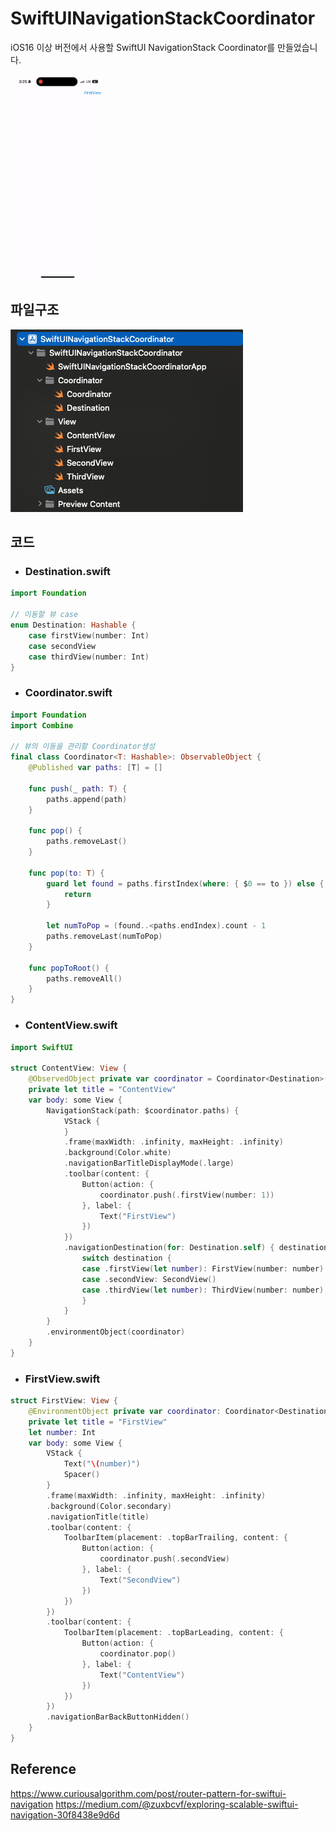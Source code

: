 # SwiftUINavigationStackCoordinator

iOS16 이상 버전에서 사용할 SwiftUI NavigationStack Coordinator를 만들었습니다.

<img src="/Resource/app.gif" width="30%" height="30%"/>

## 파일구조

![structure.png](/Resource/structure.png)
 
## 코드
- ### Destination.swift

```swift
import Foundation

// 이동할 뷰 case  
enum Destination: Hashable {
    case firstView(number: Int)
    case secondView
    case thirdView(number: Int)
}
```

- ### Coordinator.swift

```swift
import Foundation
import Combine

// 뷰의 이동을 관리할 Coordinator생성
final class Coordinator<T: Hashable>: ObservableObject {
    @Published var paths: [T] = []
    
    func push(_ path: T) {
        paths.append(path)
    }
    
    func pop() {
        paths.removeLast()
    }
    
    func pop(to: T) {
        guard let found = paths.firstIndex(where: { $0 == to }) else {
            return
        }
        
        let numToPop = (found..<paths.endIndex).count - 1
        paths.removeLast(numToPop)
    }
    
    func popToRoot() {
        paths.removeAll()
    }
}
```

- ### ContentView.swift

```swift
import SwiftUI

struct ContentView: View {
    @ObservedObject private var coordinator = Coordinator<Destination>()
    private let title = "ContentView"
    var body: some View {
        NavigationStack(path: $coordinator.paths) {
            VStack {
            }
            .frame(maxWidth: .infinity, maxHeight: .infinity)
            .background(Color.white)
            .navigationBarTitleDisplayMode(.large)
            .toolbar(content: {
                Button(action: {
                    coordinator.push(.firstView(number: 1))
                }, label: {
                    Text("FirstView")
                })
            })
            .navigationDestination(for: Destination.self) { destination in
                switch destination {
                case .firstView(let number): FirstView(number: number)
                case .secondView: SecondView()
                case .thirdView(let number): ThirdView(number: number)
                }
            }
        }
        .environmentObject(coordinator)
    }
}
```

- ### FirstView.swift

```swift
struct FirstView: View {
    @EnvironmentObject private var coordinator: Coordinator<Destination>
    private let title = "FirstView"
    let number: Int
    var body: some View {
        VStack {
            Text("\(number)")
            Spacer()
        }
        .frame(maxWidth: .infinity, maxHeight: .infinity)
        .background(Color.secondary)
        .navigationTitle(title)
        .toolbar(content: {
            ToolbarItem(placement: .topBarTrailing, content: {
                Button(action: {
                    coordinator.push(.secondView)
                }, label: {
                    Text("SecondView")
                })
            })
        })
        .toolbar(content: {
            ToolbarItem(placement: .topBarLeading, content: {
                Button(action: {
                    coordinator.pop()
                }, label: {
                    Text("ContentView")
                })
            })
        })
        .navigationBarBackButtonHidden()
    }
}
```

## Reference
https://www.curiousalgorithm.com/post/router-pattern-for-swiftui-navigation
https://medium.com/@zuxbcvf/exploring-scalable-swiftui-navigation-30f8438e9d6d
